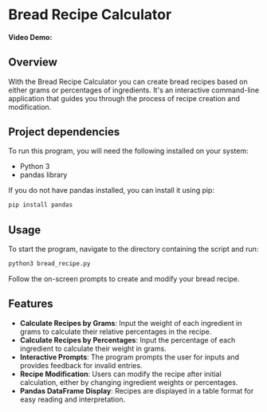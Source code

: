 # Bread Recipe Calculator

#### Video Demo:  <URL HERE>

## Overview
With the Bread Recipe Calculator you can create bread recipes based on either grams or percentages of ingredients. It's an interactive command-line application that guides you through the process of recipe creation and modification.

## Project dependencies

To run this program, you will need the following installed on your system: 
- Python 3
- pandas library  
  
If you do not have pandas installed, you can install it using pip:

```bash
pip install pandas
````

## Usage

To start the program, navigate to the directory containing the script and run:

````bash
python3 bread_recipe.py
````

Follow the on-screen prompts to create and modify your bread recipe.

## Features
- **Calculate Recipes by Grams**: Input the weight of each ingredient in grams to calculate their relative percentages in the recipe.
- **Calculate Recipes by Percentages**: Input the percentage of each ingredient to calculate their weight in grams.
- **Interactive Prompts**: The program prompts the user for inputs and provides feedback for invalid entries.
- **Recipe Modification**: Users can modify the recipe after initial calculation, either by changing ingredient weights or percentages.
- **Pandas DataFrame Display**: Recipes are displayed in a table format for easy reading and interpretation.